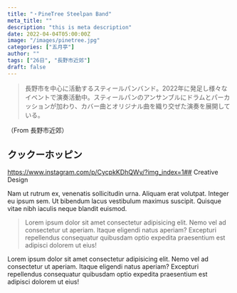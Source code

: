 ```yaml
---
title: "・PineTree Steelpan Band"
meta_title: ""
description: "this is meta description"
date: 2022-04-04T05:00:00Z
image: "/images/pinetree.jpg"
categories: ["五月亭"]
author: ""
tags: ["26日", "長野市近郊"]
draft: false
---
```


> 長野市を中心に活動するスティールパンバンド。2022年に発足し様々なイベントで演奏活動中。スティールパンのアンサンブルにドラムとパーカッションが加わり、カバー曲とオリジナル曲を織り交ぜた演奏を展開している。

（From 長野市近郊）

## クックーホッピン

<Youtube client:load id="CycpkKDhQWv" title="
 クックーホッピン" />

https://www.instagram.com/p/CycpkKDhQWv/?img_index=1## Creative Design

Nam ut rutrum ex, venenatis sollicitudin urna. Aliquam erat volutpat. Integer eu ipsum sem. Ut bibendum lacus vestibulum maximus suscipit. Quisque vitae nibh iaculis neque blandit euismod.

> Lorem ipsum dolor sit amet consectetur adipisicing elit. Nemo vel ad consectetur ut aperiam. Itaque eligendi natus aperiam? Excepturi repellendus consequatur quibusdam optio expedita praesentium est adipisci dolorem ut eius!

Lorem ipsum dolor sit amet consectetur adipisicing elit. Nemo vel ad consectetur ut aperiam. Itaque eligendi natus aperiam? Excepturi repellendus consequatur quibusdam optio expedita praesentium est adipisci dolorem ut eius!
